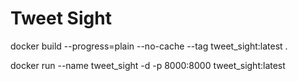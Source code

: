 # Tweet Sight

docker build --progress=plain --no-cache --tag tweet_sight:latest .

docker run --name tweet_sight -d -p 8000:8000 tweet_sight:latest
